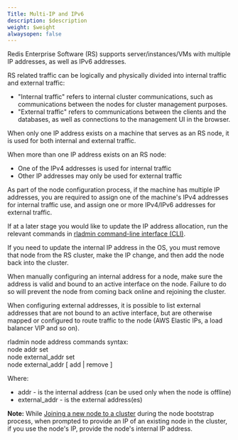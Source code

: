 ```yaml
---
Title: Multi-IP and IPv6
description: $description
weight: $weight
alwaysopen: false
---
```

Redis Enterprise Software (RS) supports server/instances/VMs with
multiple IP addresses, as well as IPv6 addresses.

RS related traffic can be logically and physically divided into internal
traffic and external traffic:

-   "Internal traffic" refers to internal cluster communications, such
    as communications between the nodes for cluster management purposes.
-   "External traffic" refers to communications between the clients and
    the databases, as well as connections to the management UI in the
    browser.

When only one IP address exists on a machine that serves as an RS node,
it is used for both internal and external traffic.

When more than one IP address exists on an RS node:

-   One of the IPv4 addresses is used for internal traffic
-   Other IP addresses may only be used for external traffic

As part of the node configuration process, if the machine has multiple
IP addresses, you are required to assign one of the machine's IPv4
addresses for internal traffic use, and assign one or more IPv4/IPv6
addresses for external traffic.

If at a later stage you would like to update the IP address allocation,
run the relevant commands in [rladmin command-line interface
(CLI)](/redis-enterprise-documentation/references/cli-reference/rladmin-command-line-interface-cli/).

If you need to update the internal IP address in the OS, you must remove
that node from the RS cluster, make the IP change, and then add the node
back into the cluster.

When manually configuring an internal address for a node, make sure the
address is valid and bound to an active interface on the node. Failure
to do so will prevent the node from coming back online and rejoining the
cluster.

When configuring external addresses, it is possible to list external
addresses that are not bound to an active interface, but are otherwise
mapped or configured to route traffic to the node (AWS Elastic IPs, a
load balancer VIP and so on).

rladmin node address commands syntax:\
node addr set\
node external\_addr set\
node external\_addr \[ add \| remove \]

Where:

-   addr - is the internal address (can be used only when the node is
    offline)
-   external\_addr - is the external address(es)

**Note:** While [Joining a new node to a
cluster](/redis-enterprise-documentation/joining-a-new-node-to-a-cluster)
during the node bootstrap process, when prompted to provide an IP of an
existing node in the cluster, if you use the node's IP, provide the
node's internal IP address.
